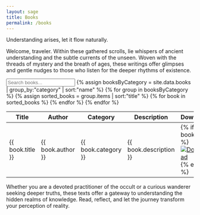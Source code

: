 ```yaml
---
layout: sage
title: Books
permalink: /books
---
```


Understanding arises, let it flow naturally.

Welcome, traveler. Within these gathered scrolls, lie whispers of ancient understanding and the subtle currents of the unseen. Woven with the threads of mystery and the breath of ages, these writings offer glimpses and gentle nudges to those who listen for the deeper rhythms of existence.

<section class="category-posts">
  <input type="text" id="bookSearchTable" placeholder="Search books..." />

  <table>
    <thead>
      <tr>
        <th>Title</th>
        <th>Author</th>
        <th>Category</th>
        <th>Description</th>
        <th>Download</th>
      </tr>
    </thead>
    <tbody>
      {% assign booksByCategory = site.data.books | group_by:"category" | sort:"name" %}
      {% for group in booksByCategory %}
        {% assign sorted_books = group.items | sort:"title" %}
        {% for book in sorted_books %}
          <tr class="book-item-table" id="{{ book.title | slugify }}">
            <td data-label="Title">{{ book.title }}</td>
            <td data-label="Author">{{ book.author }}</td>
            <td data-label="Category">{{ book.category }}</td>
            <td data-label="Description">{{ book.description }}</td>
            <td data-label="Download">
              {% if book.file %}
                <div class="book-download-wrapper">
                  <a href="{{ book.file | relative_url }}" download class="book-download">
                    <img src="{{ '/assets/img/sage/download-solid.svg' | relative_url }}" alt="Download">
                  </a>
                </div>
              {% endif %}
            </td>
          </tr>
        {% endfor %}
      {% endfor %}
    </tbody>
  </table>
</section>

<script>
// Basic JavaScript for table search (This is a simplified version)
document.getElementById("bookSearchTable").addEventListener("keyup", function() {
  var filter = this.value.toLowerCase();
  var table = document.querySelector("table");
  var rows = table.getElementsByTagName("tr");

  for (var i = 1; i < rows.length; i++) { // Start from index 1 to skip the header row
    var cells = rows[i].getElementsByTagName("td");
    var found = false;
    for (var j = 0; j < cells.length; j++) {
      if (cells[j].textContent.toLowerCase().indexOf(filter) > -1) {
        found = true;
        break;
      }
    }
    if (found) {
      rows[i].style.display = "";
    } else {
      rows[i].style.display = "none";
    }
  }
});
</script>

Whether you are a devoted practitioner of the occult or a curious wanderer seeking deeper truths, these texts offer a gateway to understanding the hidden realms of knowledge. Read, reflect, and let the journey transform your perception of reality.
